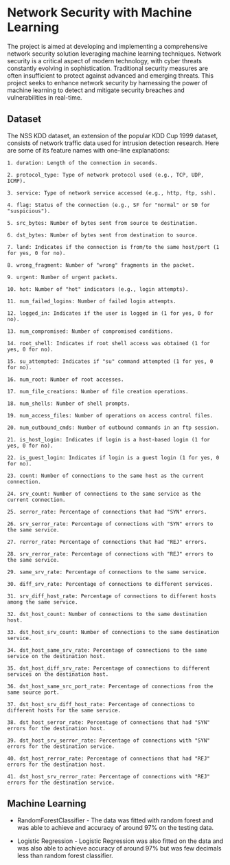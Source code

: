
# Network Security with Machine Learning

The  project is aimed at developing and implementing a comprehensive network security solution leveraging machine learning techniques. Network security is a critical aspect of modern technology, with cyber threats constantly evolving in sophistication. Traditional security measures are often insufficient to protect against advanced and emerging threats. This project seeks to enhance network security by harnessing the power of machine learning to detect and mitigate security breaches and vulnerabilities in real-time.




## Dataset

The NSS KDD dataset, an extension of the popular KDD Cup 1999 dataset, consists of network traffic data used for intrusion detection research. Here are some of its feature names with one-line explanations:

    1. duration: Length of the connection in seconds.

    2. protocol_type: Type of network protocol used (e.g., TCP, UDP, ICMP).

    3. service: Type of network service accessed (e.g., http, ftp, ssh).

    4. flag: Status of the connection (e.g., SF for "normal" or S0 for "suspicious").

    5. src_bytes: Number of bytes sent from source to destination.

    6. dst_bytes: Number of bytes sent from destination to source.

    7. land: Indicates if the connection is from/to the same host/port (1 for yes, 0 for no).

    8. wrong_fragment: Number of "wrong" fragments in the packet.

    9. urgent: Number of urgent packets.

    10. hot: Number of "hot" indicators (e.g., login attempts).

    11. num_failed_logins: Number of failed login attempts.

    12. logged_in: Indicates if the user is logged in (1 for yes, 0 for no).

    13. num_compromised: Number of compromised conditions.

    14. root_shell: Indicates if root shell access was obtained (1 for yes, 0 for no).

    15. su_attempted: Indicates if "su" command attempted (1 for yes, 0 for no).

    16. num_root: Number of root accesses.

    17. num_file_creations: Number of file creation operations.

    18. num_shells: Number of shell prompts.

    19. num_access_files: Number of operations on access control files.

    20. num_outbound_cmds: Number of outbound commands in an ftp session.

    21. is_host_login: Indicates if login is a host-based login (1 for yes, 0 for no).

    22. is_guest_login: Indicates if login is a guest login (1 for yes, 0 for no).

    23. count: Number of connections to the same host as the current connection.

    24. srv_count: Number of connections to the same service as the current connection.

    25. serror_rate: Percentage of connections that had "SYN" errors.

    26. srv_serror_rate: Percentage of connections with "SYN" errors to the same service.

    27. rerror_rate: Percentage of connections that had "REJ" errors.

    28. srv_rerror_rate: Percentage of connections with "REJ" errors to the same service.

    29. same_srv_rate: Percentage of connections to the same service.

    30. diff_srv_rate: Percentage of connections to different services.

    31. srv_diff_host_rate: Percentage of connections to different hosts among the same service.

    32. dst_host_count: Number of connections to the same destination host.

    33. dst_host_srv_count: Number of connections to the same destination service.

    34. dst_host_same_srv_rate: Percentage of connections to the same service on the destination host.

    35. dst_host_diff_srv_rate: Percentage of connections to different services on the destination host.

    36. dst_host_same_src_port_rate: Percentage of connections from the same source port.

    37. dst_host_srv_diff_host_rate: Percentage of connections to different hosts for the same service.

    38. dst_host_serror_rate: Percentage of connections that had "SYN" errors for the destination host.

    39. dst_host_srv_serror_rate: Percentage of connections with "SYN" errors for the destination service.

    40. dst_host_rerror_rate: Percentage of connections that had "REJ" errors for the destination host.

    41. dst_host_srv_rerror_rate: Percentage of connections with "REJ" errors for the destination service.
## Machine Learning

- RandomForestClassifier - The data was fitted with random forest and was able to achieve and accuracy of around 97% on the testing data.

- Logistic Regression - Logistic Regression was also fitted on the data and was also able to achieve accuracy of around 97% but was few decimals less than random forest classifier.
